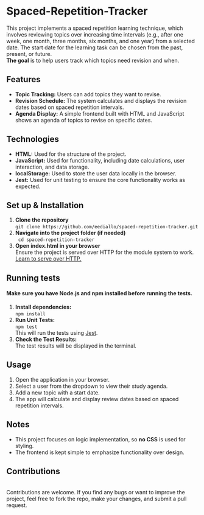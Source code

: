 # Spaced-Repetition-Tracker

This project implements a spaced repetition learning technique, which involves reviewing topics over increasing time intervals (e.g., after one week, one month, three months, six months, and one year) from a selected date. The start date for the learning task can be chosen from the past, present, or future.<br>**The goal** is to help users track which topics need revision and when.

## Features
- **Topic Tracking:** Users can add topics they want to revise.
- **Revision Schedule:** The system calculates and displays the revision dates based on spaced repetition intervals.
- **Agenda Display:** A simple frontend built with HTML and JavaScript shows an agenda of topics to revise on specific dates.

## Technologies
- **HTML:** Used for the structure of the project.
- **JavaScript:** Used for functionality, including date calculations, user interaction, and data storage.
- **localStorage:** Used to store the user data locally in the browser.
- **Jest:** Used for unit testing to ensure the core functionality works as expected.

## Set up & Installation
1. **Clone the repository** <br>``` git clone https://github.com/eediallo/spaced-repetition-tracker.git ```
2. **Navigate into the project folder (if needed)** <br>``` cd spaced-repetition-tracker``` 
3. **Open index.html in your browser** <br>Ensure the project is served over HTTP for the module system to work. [Learn to serve over HTTP.](https://www.npmjs.com/package/http-server)

## Running tests
#### Make sure you have **Node.js** and **npm** installed before running the tests.
1. **Install dependencies:** <br>``` npm install ```
2. **Run Unit Tests:** <br>``` npm test ```<br>This will run the tests using [Jest](https://jestjs.io).
3. **Check the Test Results:** <br>The test results will be displayed in the terminal.

## Usage
1. Open the application in your browser.
2. Select a user from the dropdown to view their study agenda.
3. Add a new topic with a start date.
4. The app will calculate and display review dates based on spaced repetition intervals.

## Notes
- This project focuses on logic implementation, so **no CSS** is used for styling.
- The frontend is kept simple to emphasize functionality over design.

## Contributions 
<br>Contributions are welcome. If you find any bugs or want to improve the project, feel free to fork the repo, make your changes, and submit a pull request.
